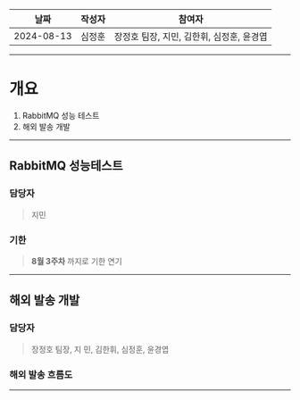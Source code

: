 
| 날짜         | 작성자 | 참여자                       |
| ---------- | --- | ------------------------- |
| 2024-08-13 | 심정훈 | 장정호 팀장, 지민, 김한휘, 심정훈, 윤경엽 |

---

# 개요

1. RabbitMQ 성능 테스트
2. 해외 발송 개발

---

## RabbitMQ 성능테스트

### 담당자 

> 지민

### **기한**

> **8월 3주차** 까지로 기한 연기


---

## 해외 발송 개발

### 담당자

> 장정호 팀장, 지 민, 김한휘, 심정훈, 윤경엽

### 해외 발송 흐름도





---



